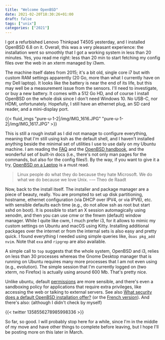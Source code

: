 ```yaml
---
title: "Welcome OpenBSD"
date: 2021-02-20T18:30:26+01:00
draft: false
tags: ["unix"]
categories: ["2021"]
---
```


I got a refurbished Lenovo Thinkpad T450S yesterday, and I installed OpenBSD 6.8 on it. Overall, this was a very pleasant experience: the installation went so smoothly that I got a working system in less than 20 minutes. Yes, you read me right: less than 20 min to start fetching my config files over the web in an xterm managed by i3wm.

The machine itself dates from 2015; it's a bit old, single core i7 but with custom RAM settings apparently (20 Go, more than what I currently have on my Dell laptop). It looks like the battery is near the end of its life, but this may well be a measurement issue from the sensors. I'll need to investigate, or buy a new battery. It comes with a 512 Go HD, and of course I install OpenBSD on the whole disk since I don't need Windows 10. No USB-C, nor HDMI, unfortunately. Hopefully, I still have an ethernet plug, an SD card reader, and a mini-display port.

{{< fluid_imgs "pure-u-1-2|/img/IMG_1616.JPG"
               "pure-u-1-2|/img/IMG_1617.JPG" >}}

This is still a rough install as I did not manage to configure everything, meaning that I'm still using ksh as the default shell, and I haven't installed anything beside the minimal set of utilities I use to use daily on my Ubuntu machine. I am reading the [FAQ](https://www.openbsd.org/faq/) and the [OpenBSD handbook](https://www.openbsdhandbook.com/), and the wonderful set of built-in docs (i.e., there's not only man pages for the commands, but also for the config files!). By the way, if you want to give it a try, [OpenBSD on a Laptop](https://www.c0ffee.net/blog/openbsd-on-a-laptop/) is a must read.

> Linux people do what they do because they hate Microsoft. We do what we do because we love Unix. --– Theo de Raadt

Now, back to the install itself. The installer and package manager are a piece of beauty, really. You are prompted to set up disk partitioning, hostname, ethernet configuration (via DHCP over IPV4, or via IPV6), etc. with sensible defaults each time (e.g., do not allow ssh as root but start sshd on boot). It is possible to start an X session automagically using xenodm, and then you can use cmw or the fmwm (default) window manager. While I quite like cwm, I much prefer i3, for it allows to mimic my custom settings on Ubuntu and macOS using Kitty. Installing additional packages over the internet or from the internal sets is also easy and pretty quick. I found everything I needed using simple queries like, ̀̀`doas pkg_add nvim`. Note that `exa` and `ripgrep` are also available.

A simple call to `top` suggests that the whole system, OpenBSD and i3, relies on less than 30 processes whereas the Gnome Desktop manager that is running on Ubuntu requires many more processes that I am not even using (e.g., evolution). The simple session that I'm currently logged on (two xterm, no Firefox) is actually using around 600 Mb. That's pretty nice.

Unlike ubuntu, default [permissions](/post/christmas-admin-on-ubuntu/) are more sensible, and there's even a sandboxing policy for applications that require extra privileges, like accessing the web or talking to external servers. See also [What security does a default OpenBSD installation offer?](https://dataswamp.org/~solene/2021-02-14-openbsd-default-security.html) (or the [French version](https://dataswamp.org/~solene/2021-01-04-pourquoi-openbsd.html)). And there's also: (although I didn't check by myself)

{{< twitter 1358556278985998336 >}}

So far, so good. I will probably stop here for a while, since I'm in the middle of my move and have other things to complete before leaving, but I hope I'll be posting more on this later in March.
